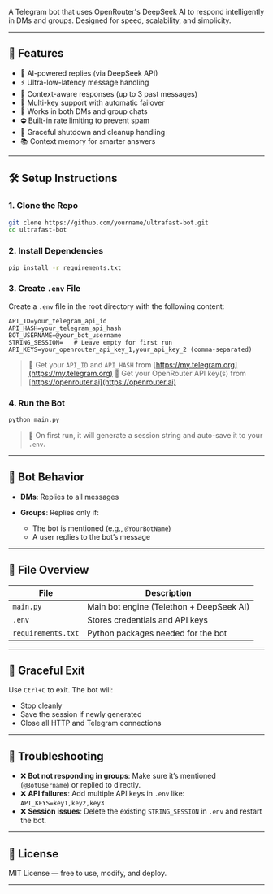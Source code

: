 A Telegram bot that uses OpenRouter's DeepSeek AI to respond intelligently in DMs and groups. Designed for speed, scalability, and simplicity.

---

## 🚀 Features

- 🧠 AI-powered replies (via DeepSeek API)
- ⚡ Ultra-low-latency message handling
- 🔁 Context-aware responses (up to 3 past messages)
- 🔐 Multi-key support with automatic failover
- 👥 Works in both DMs and group chats
- ⛔ Built-in rate limiting to prevent spam
- 🧹 Graceful shutdown and cleanup handling
- 📚 Context memory for smarter answers

---

## 🛠️ Setup Instructions

### 1. Clone the Repo

```bash
git clone https://github.com/yourname/ultrafast-bot.git
cd ultrafast-bot
````

### 2. Install Dependencies

```bash
pip install -r requirements.txt
```

### 3. Create `.env` File

Create a `.env` file in the root directory with the following content:

```dotenv
API_ID=your_telegram_api_id
API_HASH=your_telegram_api_hash
BOT_USERNAME=@your_bot_username
STRING_SESSION=   # Leave empty for first run
API_KEYS=your_openrouter_api_key_1,your_api_key_2 (comma-separated)
```

> 📌 Get your `API_ID` and `API_HASH` from [https://my.telegram.org](https://my.telegram.org)
> 🔑 Get your OpenRouter API key(s) from [https://openrouter.ai](https://openrouter.ai)

### 4. Run the Bot

```bash
python main.py
```

> 💾 On first run, it will generate a session string and auto-save it to your `.env`.

---

## 🤖 Bot Behavior

* **DMs**: Replies to all messages
* **Groups**: Replies only if:

  * The bot is mentioned (e.g., `@YourBotName`)
  * A user replies to the bot’s message

---

## 📄 File Overview

| File               | Description                              |
| ------------------ | ---------------------------------------- |
| `main.py`          | Main bot engine (Telethon + DeepSeek AI) |
| `.env`             | Stores credentials and API keys          |
| `requirements.txt` | Python packages needed for the bot       |

---

## 🧼 Graceful Exit

Use `Ctrl+C` to exit. The bot will:

* Stop cleanly
* Save the session if newly generated
* Close all HTTP and Telegram connections

---

## 🧪 Troubleshooting

* ❌ **Bot not responding in groups**: Make sure it’s mentioned (`@BotUsername`) or replied to directly.
* ❌ **API failures**: Add multiple API keys in `.env` like: `API_KEYS=key1,key2,key3`
* ❌ **Session issues**: Delete the existing `STRING_SESSION` in `.env` and restart the bot.

---

## 📜 License

MIT License — free to use, modify, and deploy.

---


